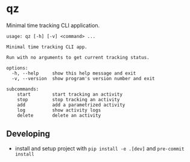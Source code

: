 # qz

Minimal time tracking CLI application.

```
usage: qz [-h] [-v] <command> ...

Minimal time tracking CLI app.

Run with no arguments to get current tracking status.

options:
  -h, --help     show this help message and exit
  -v, --version  show program's version number and exit

subcommands:
    start        start tracking an activity
    stop         stop tracking an activity
    add          add a parametrized activity
    log          show activity logs
    delete       delete an activity
```

## Developing

- install and setup project with `pip install -e .[dev]` and `pre-commit install`
